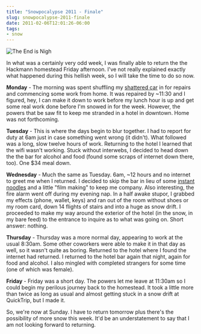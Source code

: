 ```yaml
---
title: "Snowpocalypse 2011 - Finale"
slug: snowpocalypse-2011-finale
date: 2011-02-06T12:01:26-06:00
tags:
- snow
---
```

![](http://images.dxprog.com/blog/snowpocalypse2011.jpg "The End is Nigh")

In what was a certainly very odd week, I was finally able to return the the Hackmann homestead Friday afternoon. I've not really explained exactly what happened during this hellish week, so I will take the time to do so now.

**Monday** - The morning was spent shuffling my [shattered car](http://dxprog.com/entry/round-2-my-morning-in-pictures) in for repairs and commencing some work from home. It was repaired by ~11:30 and I figured, hey, I can make it down to work before my lunch hour is up and get some real work done before I'm snowed in for the week. However, the powers that be saw fit to keep me stranded in a hotel in downtown. Home was not forthcoming.

**Tuesday** - This is where the days begin to blur together. I had to report for duty at 6am just in case something went wrong (it didn't). What followed was a long, slow twelve hours of work. Returning to the hotel I learned that the wifi wasn't working. Stuck without interwebs, I decided to head down the the bar for alcohol and food (found some scraps of internet down there, too). One $34 meal down.

**Wednesday** - Much the same as Tuesday. 6am, ~12 hours and no internet to greet me when I returned. I decided to skip the bar in lieu of some [instant noodles](http://dxprog.com/entry/snowpocalypse-2011-coffee-noodles) and a little "film making" to keep me company. Also interesting, the fire alarm went off during my evening nap. In a half awake stupor, I grabbed my effects (phone, wallet, keys) and ran out of the room without shoes or my room card, down 14 flights of stairs and into a huge as snow drift. I proceeded to make my way around the exterior of the hotel (in the snow, in my bare feed) to the entrance to inquire as to what was going on. Short answer: nothing.

**Thursday** - Thursday was a more normal day, appearing to work at the usual 8:30am. Some other coworkers were able to make it in that day as well, so it wasn't quite as boring. Returned to the hotel where I found the internet had returned. I returned to the hotel bar again that night, again for food and alcohol. I also mingled with completed strangers for some time (one of which was female).

**Friday** - Friday was a short day. The powers let me leave at 11:30am so I could begin my perilous journey back to the homestead. It took a little more than twice as long as usual and almost getting stuck in a snow drift at QuickTrip, but I made it.

So, we're now at Sunday. I have to return tomorrow plus there's the possibility of more snow this week. It'd be an understatement to say that I am not looking forward to returning.

